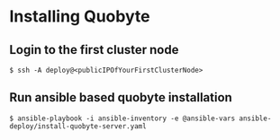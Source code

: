 # Installing Quobyte


## Login to the first cluster node
```
$ ssh -A deploy@<publicIPOfYourFirstClusterNode>
```

## Run ansible based quobyte installation
```
$ ansible-playbook -i ansible-inventory -e @ansible-vars ansible-deploy/install-quobyte-server.yaml
```
